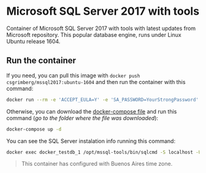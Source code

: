 # Microsoft SQL Server 2017 with tools
Container of Microsoft SQL Server 2017 with tools with latest updates from Microsoft repository. This popular database engine, runs under Linux Ubuntu release 1604.
## Run the container
If you need, you can pull this image with `docker push csgrimberg/mssql2017:ubuntu-1604` and then run the container with this command:
```bash
docker run --rm -e 'ACCEPT_EULA=Y' -e 'SA_PASSWORD=YourStrongPassword' -e 'MSSQL_PID=Express' -p 0.0.0.0:1433:1433 -v dbdata:/var/opt/mssql --name docker_testdb_1 -d interfaz-sap-sifra:latest
```
Otherwise, you can download the [docker-compose file](docker-compose.yml) and run this command (_go to the folder where the file was downloaded_):
```bash
docker-compose up -d
```
You can see the SQL Server instalation info running this command:
```bash
docker exec docker_testdb_1 /opt/mssql-tools/bin/sqlcmd -S localhost -U SA -P 'YourStrongPassword' -Q 'SELECT @@VERSION'
```
> This container has configured with Buenos Aires time zone.